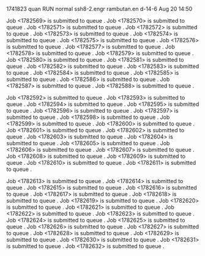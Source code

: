 1741823 quan    RUN   normal     ssh8-2.engr rambutan.en d-14-6     Aug 20 14:50

Job <1782569> is submitted to queue <normal>.
Job <1782570> is submitted to queue <normal>.
Job <1782571> is submitted to queue <normal>.
Job <1782572> is submitted to queue <normal>.
Job <1782573> is submitted to queue <normal>.
Job <1782574> is submitted to queue <normal>.
Job <1782575> is submitted to queue <normal>.
Job <1782576> is submitted to queue <normal>.
Job <1782577> is submitted to queue <normal>.
Job <1782578> is submitted to queue <normal>.
Job <1782579> is submitted to queue <normal>.
Job <1782580> is submitted to queue <normal>.
Job <1782581> is submitted to queue <normal>.
Job <1782582> is submitted to queue <normal>.
Job <1782583> is submitted to queue <normal>.
Job <1782584> is submitted to queue <normal>.
Job <1782585> is submitted to queue <normal>.
Job <1782586> is submitted to queue <normal>.
Job <1782587> is submitted to queue <normal>.
Job <1782588> is submitted to queue <normal>.

Job <1782592> is submitted to queue <normal>.
Job <1782593> is submitted to queue <normal>.
Job <1782594> is submitted to queue <normal>.
Job <1782595> is submitted to queue <normal>.
Job <1782596> is submitted to queue <normal>.
Job <1782597> is submitted to queue <normal>.
Job <1782598> is submitted to queue <normal>.
Job <1782599> is submitted to queue <normal>.
Job <1782600> is submitted to queue <normal>.
Job <1782601> is submitted to queue <normal>.
Job <1782602> is submitted to queue <normal>.
Job <1782603> is submitted to queue <normal>.
Job <1782604> is submitted to queue <normal>.
Job <1782605> is submitted to queue <normal>.
Job <1782606> is submitted to queue <normal>.
Job <1782607> is submitted to queue <normal>.
Job <1782608> is submitted to queue <normal>.
Job <1782609> is submitted to queue <normal>.
Job <1782610> is submitted to queue <normal>.
Job <1782611> is submitted to queue <normal>.

Job <1782613> is submitted to queue <normal>.
Job <1782614> is submitted to queue <normal>.
Job <1782615> is submitted to queue <normal>.
Job <1782616> is submitted to queue <normal>.
Job <1782617> is submitted to queue <normal>.
Job <1782618> is submitted to queue <normal>.
Job <1782619> is submitted to queue <normal>.
Job <1782620> is submitted to queue <normal>.
Job <1782621> is submitted to queue <normal>.
Job <1782622> is submitted to queue <normal>.
Job <1782623> is submitted to queue <normal>.
Job <1782624> is submitted to queue <normal>.
Job <1782625> is submitted to queue <normal>.
Job <1782626> is submitted to queue <normal>.
Job <1782627> is submitted to queue <normal>.
Job <1782628> is submitted to queue <normal>.
Job <1782629> is submitted to queue <normal>.
Job <1782630> is submitted to queue <normal>.
Job <1782631> is submitted to queue <normal>.
Job <1782632> is submitted to queue <normal>.
